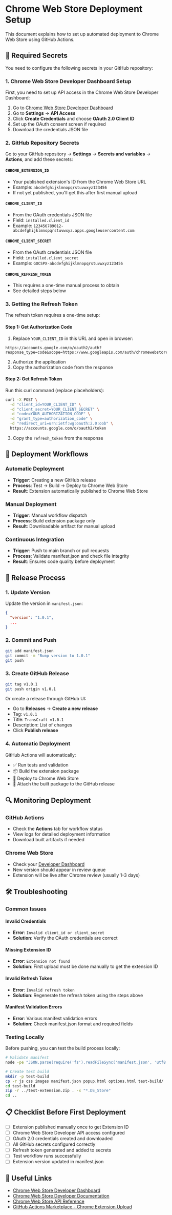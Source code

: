 # Chrome Web Store Deployment Setup

This document explains how to set up automated deployment to Chrome Web Store using GitHub Actions.

## 🔐 Required Secrets

You need to configure the following secrets in your GitHub repository:

### 1. Chrome Web Store Developer Dashboard Setup

First, you need to set up API access in the Chrome Web Store Developer Dashboard:

1. Go to [Chrome Web Store Developer Dashboard](https://chrome.google.com/webstore/devconsole)
2. Go to **Settings** → **API Access**
3. Click **Create Credentials** and choose **OAuth 2.0 Client ID**
4. Set up the OAuth consent screen if required
5. Download the credentials JSON file

### 2. GitHub Repository Secrets

Go to your GitHub repository → **Settings** → **Secrets and variables** → **Actions**, and add these secrets:

#### `CHROME_EXTENSION_ID`
- Your published extension's ID from the Chrome Web Store URL
- Example: `abcdefghijklmnopqrstuvwxyz123456`
- If not yet published, you'll get this after first manual upload

#### `CHROME_CLIENT_ID`
- From the OAuth credentials JSON file
- Field: `installed.client_id`
- Example: `123456789012-abcdefghijklmnopqrstuvwxyz.apps.googleusercontent.com`

#### `CHROME_CLIENT_SECRET`
- From the OAuth credentials JSON file  
- Field: `installed.client_secret`
- Example: `GOCSPX-abcdefghijklmnopqrstuvwxyz123456`

#### `CHROME_REFRESH_TOKEN`
- This requires a one-time manual process to obtain
- See detailed steps below

### 3. Getting the Refresh Token

The refresh token requires a one-time setup:

#### Step 1: Get Authorization Code
1. Replace `YOUR_CLIENT_ID` in this URL and open in browser:
```
https://accounts.google.com/o/oauth2/auth?response_type=code&scope=https://www.googleapis.com/auth/chromewebstore&client_id=YOUR_CLIENT_ID&redirect_uri=urn:ietf:wg:oauth:2.0:oob
```

2. Authorize the application
3. Copy the authorization code from the response

#### Step 2: Get Refresh Token
Run this curl command (replace placeholders):
```bash
curl -X POST \
  -d "client_id=YOUR_CLIENT_ID" \
  -d "client_secret=YOUR_CLIENT_SECRET" \
  -d "code=YOUR_AUTHORIZATION_CODE" \
  -d "grant_type=authorization_code" \
  -d "redirect_uri=urn:ietf:wg:oauth:2.0:oob" \
  https://accounts.google.com/o/oauth2/token
```

3. Copy the `refresh_token` from the response

## 🚀 Deployment Workflows

### Automatic Deployment
- **Trigger**: Creating a new GitHub release
- **Process**: Test → Build → Deploy to Chrome Web Store
- **Result**: Extension automatically published to Chrome Web Store

### Manual Deployment  
- **Trigger**: Manual workflow dispatch
- **Process**: Build extension package only
- **Result**: Downloadable artifact for manual upload

### Continuous Integration
- **Trigger**: Push to main branch or pull requests
- **Process**: Validate manifest.json and check file integrity
- **Result**: Ensures code quality before deployment

## 📝 Release Process

### 1. Update Version
Update the version in `manifest.json`:
```json
{
  "version": "1.0.1",
  ...
}
```

### 2. Commit and Push
```bash
git add manifest.json
git commit -m "Bump version to 1.0.1"
git push
```

### 3. Create GitHub Release
```bash
git tag v1.0.1
git push origin v1.0.1
```

Or create a release through GitHub UI:
- Go to **Releases** → **Create a new release**
- Tag: `v1.0.1`
- Title: `TransCraft v1.0.1`
- Description: List of changes
- Click **Publish release**

### 4. Automatic Deployment
GitHub Actions will automatically:
- ✅ Run tests and validation
- 📦 Build the extension package
- 🚀 Deploy to Chrome Web Store
- 📎 Attach the built package to the GitHub release

## 🔍 Monitoring Deployment

### GitHub Actions
- Check the **Actions** tab for workflow status
- View logs for detailed deployment information
- Download built artifacts if needed

### Chrome Web Store
- Check your [Developer Dashboard](https://chrome.google.com/webstore/devconsole)
- New version should appear in review queue
- Extension will be live after Chrome review (usually 1-3 days)

## 🛠️ Troubleshooting

### Common Issues

#### Invalid Credentials
- **Error**: `Invalid client_id or client_secret`
- **Solution**: Verify the OAuth credentials are correct

#### Missing Extension ID
- **Error**: `Extension not found`
- **Solution**: First upload must be done manually to get the extension ID

#### Invalid Refresh Token
- **Error**: `Invalid refresh token`
- **Solution**: Regenerate the refresh token using the steps above

#### Manifest Validation Errors
- **Error**: Various manifest validation errors
- **Solution**: Check manifest.json format and required fields

### Testing Locally

Before pushing, you can test the build process locally:

```bash
# Validate manifest
node -pe "JSON.parse(require('fs').readFileSync('manifest.json', 'utf8'))"

# Create test build
mkdir -p test-build
cp -r js css images manifest.json popup.html options.html test-build/
cd test-build
zip -r ../test-extension.zip . -x "*.DS_Store"
cd ..
```

## 📋 Checklist Before First Deployment

- [ ] Extension published manually once to get Extension ID
- [ ] Chrome Web Store Developer API access configured
- [ ] OAuth 2.0 credentials created and downloaded
- [ ] All GitHub secrets configured correctly
- [ ] Refresh token generated and added to secrets
- [ ] Test workflow runs successfully
- [ ] Extension version updated in manifest.json

## 🔗 Useful Links

- [Chrome Web Store Developer Dashboard](https://chrome.google.com/webstore/devconsole)
- [Chrome Web Store Developer Documentation](https://developer.chrome.com/docs/webstore/)
- [Chrome Web Store API Reference](https://developer.chrome.com/docs/webstore/api/)
- [GitHub Actions Marketplace - Chrome Extension Upload](https://github.com/marketplace/actions/chrome-extension-upload-action)